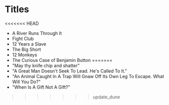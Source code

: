 # Titles

<<<<<<< HEAD
* A River Runs Through It
* Fight Club
* 12 Years a Slave
* The Big Short
* 12 Monkeys
* The Curious Case of Benjamin Button
=======
* "May thy knife chip and shatter"
* "A Great Man Doesn't Seek To Lead. He's Called To It."
* "An Animal Caught In A Trap Will Gnaw Off Its Own Leg To Escape. What Will You Do?"
* "When Is A Gift Not A Gift?"
>>>>>>> update_dune
